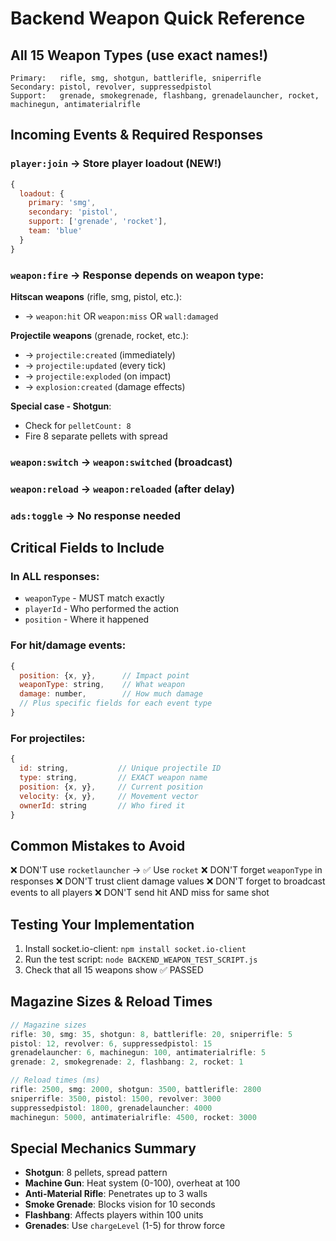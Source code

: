 # Backend Weapon Quick Reference

## All 15 Weapon Types (use exact names!)
```
Primary:   rifle, smg, shotgun, battlerifle, sniperrifle
Secondary: pistol, revolver, suppressedpistol  
Support:   grenade, smokegrenade, flashbang, grenadelauncher, rocket, machinegun, antimaterialrifle
```

## Incoming Events & Required Responses

### `player:join` → Store player loadout (NEW!)
```javascript
{
  loadout: {
    primary: 'smg',
    secondary: 'pistol', 
    support: ['grenade', 'rocket'],
    team: 'blue'
  }
}
```

### `weapon:fire` → Response depends on weapon type:

**Hitscan weapons** (rifle, smg, pistol, etc.):
- → `weapon:hit` OR `weapon:miss` OR `wall:damaged`

**Projectile weapons** (grenade, rocket, etc.):
- → `projectile:created` (immediately)
- → `projectile:updated` (every tick)
- → `projectile:exploded` (on impact)
- → `explosion:created` (damage effects)

**Special case - Shotgun**:
- Check for `pelletCount: 8`
- Fire 8 separate pellets with spread

### `weapon:switch` → `weapon:switched` (broadcast)
### `weapon:reload` → `weapon:reloaded` (after delay)
### `ads:toggle` → No response needed

## Critical Fields to Include

### In ALL responses:
- `weaponType` - MUST match exactly
- `playerId` - Who performed the action
- `position` - Where it happened

### For hit/damage events:
```javascript
{
  position: {x, y},      // Impact point
  weaponType: string,    // What weapon
  damage: number,        // How much damage
  // Plus specific fields for each event type
}
```

### For projectiles:
```javascript
{
  id: string,           // Unique projectile ID
  type: string,         // EXACT weapon name
  position: {x, y},     // Current position
  velocity: {x, y},     // Movement vector
  ownerId: string       // Who fired it
}
```

## Common Mistakes to Avoid

❌ DON'T use `rocketlauncher` → ✅ Use `rocket`
❌ DON'T forget `weaponType` in responses
❌ DON'T trust client damage values
❌ DON'T forget to broadcast events to all players
❌ DON'T send hit AND miss for same shot

## Testing Your Implementation

1. Install socket.io-client: `npm install socket.io-client`
2. Run the test script: `node BACKEND_WEAPON_TEST_SCRIPT.js`
3. Check that all 15 weapons show ✅ PASSED

## Magazine Sizes & Reload Times

```javascript
// Magazine sizes
rifle: 30, smg: 35, shotgun: 8, battlerifle: 20, sniperrifle: 5
pistol: 12, revolver: 6, suppressedpistol: 15
grenadelauncher: 6, machinegun: 100, antimaterialrifle: 5
grenade: 2, smokegrenade: 2, flashbang: 2, rocket: 1

// Reload times (ms)
rifle: 2500, smg: 2000, shotgun: 3500, battlerifle: 2800
sniperrifle: 3500, pistol: 1500, revolver: 3000
suppressedpistol: 1800, grenadelauncher: 4000
machinegun: 5000, antimaterialrifle: 4500, rocket: 3000
```

## Special Mechanics Summary

- **Shotgun**: 8 pellets, spread pattern
- **Machine Gun**: Heat system (0-100), overheat at 100
- **Anti-Material Rifle**: Penetrates up to 3 walls
- **Smoke Grenade**: Blocks vision for 10 seconds
- **Flashbang**: Affects players within 100 units
- **Grenades**: Use `chargeLevel` (1-5) for throw force 